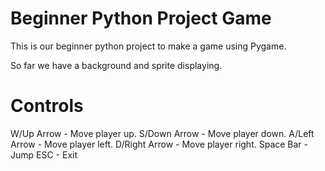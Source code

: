Beginner Python Project Game
============================

This is our beginner python project to make a game using Pygame.

So far we have a background and sprite displaying.

Controls
==========
W/Up Arrow - Move player up.
S/Down Arrow - Move player down.
A/Left Arrow - Move player left.
D/Right Arrow - Move player right.
Space Bar - Jump
ESC - Exit
